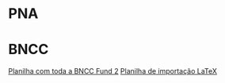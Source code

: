 # PNA


# BNCC
[Planilha com toda a BNCC Fund 2](https://docs.google.com/spreadsheets/d/1x9bn1h5VPe6f2GrhFlQB_8W_8Z64IsQI3XXyD80Cf-c/edit#gid=1968414045)
[Planilha de importação LaTeX](https://docs.google.com/spreadsheets/d/18KMEtkg22owkWghxTdpaUtWjPd_x_8FP24Q_lalINyA/edit#gid=0)


